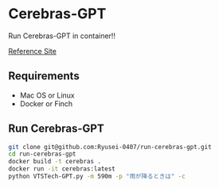 # Cerebras-GPT

Run Cerebras-GPT in container!!

[Reference Site](https://nowokay.hatenablog.com/entry/2023/03/31/110604)

## Requirements

- Mac OS or Linux
- Docker or Finch

## Run Cerebras-GPT

```sh
git clone git@github.com:Ryusei-0407/run-cerebras-gpt.git
cd run-cerebras-gpt
docker build -t cerebras .
docker run -it cerebras:latest
python VTSTech-GPT.py -m 590m -p "雨が降るときは" -c
```
